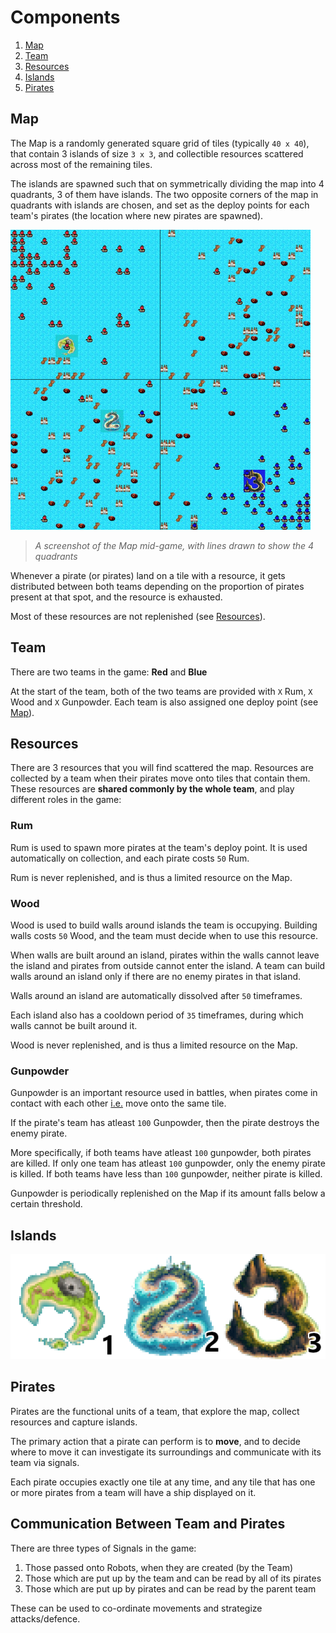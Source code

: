 # Components
1. [Map](#map)
2. [Team](#team)
3. [Resources](#resources)
4. [Islands](#islands)
5. [Pirates](#pirates)


## Map

The Map is a randomly generated square grid of tiles (typically `40 x 40`), that contain 3 islands of size `3 x 3`, and collectible resources scattered across most of the remaining tiles.

The islands are spawned such that on symmetrically dividing the map into 4 quadrants, 3 of them have islands. The two opposite corners of the map in quadrants with islands are chosen, and set as the deploy points for each team's pirates (the location where new pirates are spawned). 

<img src="./media/screenshot.jpg" width="480" height="480" />

> _A screenshot of the Map mid-game, with lines drawn to show the 4 quadrants_

Whenever a pirate (or pirates) land on a tile with a resource, it gets distributed between both teams depending on the proportion of pirates present at that spot, and the resource is exhausted.

Most of these resources are not replenished (see [Resources](#resources)).

## Team

There are two teams in the game: **Red** and **Blue**

At the start of the team, both of the two teams are provided with `X` Rum, `X` Wood and `X` Gunpowder. Each team is also assigned one deploy point (see [Map](#map)).



## Resources

There are 3 resources that you will find scattered the map. Resources are collected by a team when their pirates move onto tiles that contain them. These resources are **shared commonly by the whole team**, and play different roles in the game:

### Rum
Rum is used to spawn more pirates at the team's deploy point. It is used automatically on collection, and each pirate costs `50` Rum. 

Rum is never replenished, and is thus a limited resource on the Map.

### Wood
Wood is used to build walls around islands the team is occupying. Building walls costs `50` Wood, and the team must decide when to use this resource. 

When walls are built around an island, pirates within the walls cannot leave the island and pirates from outside cannot enter the island. A team can build walls around an island only if there are no enemy pirates in that island.

Walls around an island are automatically dissolved after `50` timeframes.

Each island also has a cooldown period of `35` timeframes, during which walls cannot be built around it.

Wood is never replenished, and is thus a limited resource on the Map.

### Gunpowder
Gunpowder is an important resource used in battles, when pirates come in contact with each other <u>i.e.</u> move onto the same tile.

If the pirate's team has atleast `100` Gunpowder, then the pirate destroys the enemy pirate.

More specifically, if both teams have atleast `100` gunpowder, both pirates are killed. If only one team has atleast `100` gunpowder, only the enemy pirate is killed. If both teams have less than `100` gunpowder, neither pirate is killed.

Gunpowder is periodically replenished on the Map if its amount falls below a certain threshold.

## Islands
![All the 3 islands in the game](./media/flags.png "All the 3 islands in the game")
## Pirates

Pirates are the functional units of a team, that explore the map, collect resources and capture islands.

The primary action that a pirate can perform is to **move**, and to decide where to move it can investigate its surroundings and communicate with its team via signals.

Each pirate occupies exactly one tile at any time, and any tile that has one or more pirates from a team will have a ship displayed on it.

## Communication Between Team and Pirates

There are three types of Signals in the game:

1. Those passed onto Robots, when they are created (by the Team)
2. Those which are put up by the team and can be read by all of its pirates
3. Those which are put up by pirates and can be read by the parent team

These can be used to co-ordinate movements and strategize attacks/defence.
